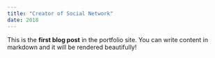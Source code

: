 ```yaml
---
title: "Creator of Social Network"
date: 2018
---
```


This is the **first blog post** in the portfolio site. You can write content in markdown and it will be rendered beautifully!
